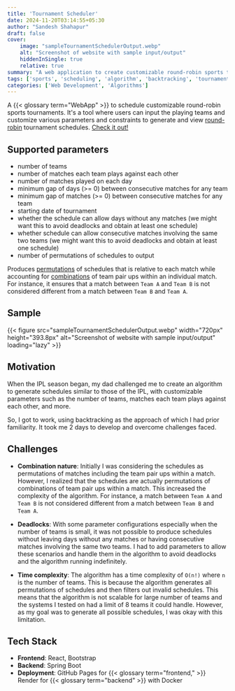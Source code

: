 ```yaml
---
title: 'Tournament Scheduler'
date: 2024-11-20T03:14:55+05:30
author: "Sandesh Shahapur"
draft: false
cover:
    image: "sampleTournamentSchedulerOutput.webp"
    alt: "Screenshot of website with sample input/output"
    hiddenInSingle: true
    relative: true
summary: "A web application to create customizable round-robin sports tournament schedules with user-defined parameters and constraints."
tags: ['sports', 'scheduling', 'algorithm', 'backtracking', 'tournament']
categories: ['Web Development', 'Algorithms']
---
```


A {{< glossary term="WebApp" >}} to schedule customizable round-robin sports tournaments. It's a tool where users can input the playing teams and customize various parameters and constraints to generate and view [round-robin](https://en.wikipedia.org/wiki/Round-robin_tournament) tournament schedules.
[Check it out!](https://sandeshshahapur.github.io/sportsScheduler/)

## Supported parameters

- number of teams
- number of matches each team plays against each other
- number of matches played on each day
- minimum gap of days (>= 0) between consecutive matches for any team
- minimum gap of matches (>= 0) between consecutive matches for any team
- starting date of tournament
- whether the schedule can allow days without any matches (we might want this to avoid deadlocks and obtain at least one schedule)
- whether schedule can allow consecutive matches involving the same two teams (we might want this to avoid deadlocks and obtain at least one schedule)
- number of permutations of schedules to output

Produces [permutations](https://en.wikipedia.org/wiki/Permutation) of schedules that is relative to each match while accounting for [combinations](https://en.wikipedia.org/wiki/Combination) of team pair ups within an individual match. For instance, it ensures that a match between `Team A` and `Team B` is not considered different from a match between `Team B` and `Team A`.

## Sample

{{< figure src="sampleTournamentSchedulerOutput.webp" width="720px" height="393.8px" alt="Screenshot of website with sample input/output" loading="lazy" >}}

## Motivation

When the IPL season began, my dad challenged me to create an algorithm to generate schedules similar to those of the IPL, with customizable parameters such as the number of teams, matches each team plays against each other, and more.

So, I got to work, using backtracking as the approach of which I had prior familiarity. It took me 2 days to develop and overcome challenges faced.

## Challenges

- **Combination nature**: Initially I was considering the schedules as permutations of matches including the team pair ups within a match. However, I realized that the schedules are actually permutations of combinations of team pair ups within a match. This increased the complexity of the algorithm. For instance, a match between `Team A` and `Team B` is not considered different from a match between `Team B` and `Team A`.

- **Deadlocks**: With some parameter configurations especially when the number of teams is small, it was not possible to produce schedules without leaving days without any matches or having consecutive matches involving the same two teams. I had to add parameters to allow these scenarios and handle them in the algorithm to avoid deadlocks and the algorithm running indefinitely.

- **Time complexity**: The algorithm has a time complexity of `O(n!)` where `n` is the number of teams. This is because the algorithm generates all permutations of schedules and then filters out invalid schedules. This means that the algorithm is not scalable for large number of teams and the systems I tested on had a limit of 8 teams it could handle. However, as my goal was to generate all possible schedules, I was okay with this limitation.

## Tech Stack

- **Frontend**: React, Bootstrap
- **Backend**: Spring Boot
- **Deployment**: GitHub Pages for {{< glossary term="frontend," >}} Render for {{< glossary term="backend" >}} with Docker
